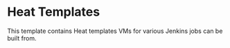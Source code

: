# Heat Templates

This template contains Heat templates VMs for various Jenkins jobs can be built
from.
